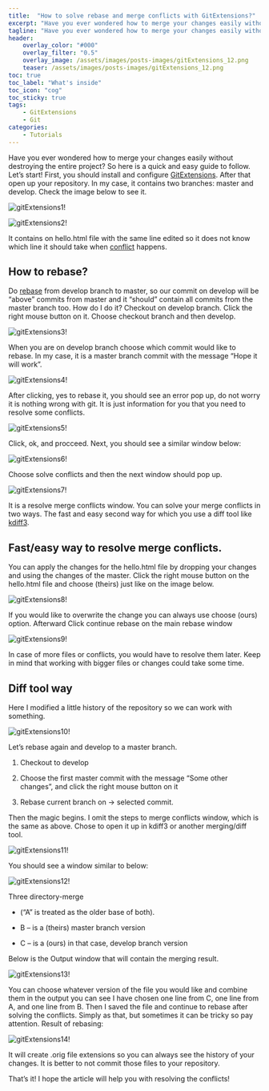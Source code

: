 ```yaml
---
title:  "How to solve rebase and merge conflicts with GitExtensions?"
excerpt: "Have you ever wondered how to merge your changes easily without destroying the entire project?"
tagline: "Have you ever wondered how to merge your changes easily without destroying the entire project?"
header:
    overlay_color: "#000"
    overlay_filter: "0.5"
    overlay_image: /assets/images/posts-images/gitExtensions_12.png
    teaser: /assets/images/posts-images/gitExtensions_12.png
toc: true
toc_label: "What's inside"
toc_icon: "cog"
toc_sticky: true
tags:
    - GitExtensions
    - Git
categories:
    - Tutorials
---
```



Have you ever wondered how to merge your changes easily without destroying the entire project? 
So here is a quick and easy guide to follow. Let’s start!
First, you should install and configure [GitExtensions](https://git-extensions-documentation.readthedocs.io/). After that open up your repository. In my case, it contains two branches: master and develop. Check the image below to see it.

![gitExtensions1!](/assets//images//posts-images/gitExtensions_1.webp "gitextensions window tree changes")

![gitExtensions2!](/assets//images//posts-images/gitExtensions_2.webp "gitextensions window tree changes with develop")

It contains on hello.html file with the same line edited so it does not know which line it should take when [conflict](https://www.atlassian.com/git/tutorials/using-branches/merge-conflicts) happens.

## How to rebase?

Do [rebase](https://www.atlassian.com/git/tutorials/rewriting-history/git-rebase) from develop branch to master, so our commit on develop will be “above” commits from master and it “should” contain all commits from the master branch too. How do I do it?
Checkout on develop branch. Click the right mouse button on it. Choose checkout branch and then develop.


![gitExtensions3!](/assets//images//posts-images/gitExtensions_3.webp "gitextensions window with checkout option")

When you are on develop branch choose which commit would like to rebase. In my case, it is a master branch commit with the message “Hope it will work”.

![gitExtensions4!](/assets//images//posts-images/gitExtensions_4.webp "gitextensions window rebase check")

After clicking, yes to rebase it, you should see an error pop up, do not worry it is nothing wrong with git. It is just information for you that you need to resolve some conflicts.

![gitExtensions5!](/assets//images//posts-images/gitExtensions_5.png "gitextensions window error")

Click, ok, and procceed. Next, you should see a similar window below:

![gitExtensions6!](/assets//images//posts-images/gitExtensions_6.webp "gitextensions window solve conflicts")

Choose solve conflicts and then the next window should pop up.

![gitExtensions7!](/assets//images//posts-images/gitExtensions_7.png "gitextensions window merge conflicts")

It is a resolve merge conflicts window. You can solve your merge conflicts in two ways. The fast and easy second way for which you use a diff tool like [kdiff3](https://github.com/KDE/kdiff3).

## Fast/easy way to resolve merge conflicts.

You can apply the changes for the hello.html file by dropping your changes and using the changes of the master. Click the right mouse button on the hello.html file and choose (theirs) just like on the image below.

![gitExtensions8!](/assets//images//posts-images/gitExtensions_8.png "gitextensions window choose local")

If you would like to overwrite the change you can always use choose (ours) option. Afterward
Click continue rebase on the main rebase window

![gitExtensions9!](/assets//images//posts-images/gitExtensions_9.webp "gitextensions window continue rebase")

In case of more files or conflicts, you would have to resolve them later. Keep in mind that working with bigger files or changes could take some time.


## Diff tool way

Here I modified a little history of the repository so we can work with something.

![gitExtensions10!](/assets//images//posts-images/gitExtensions_10.webp "gitextensions window tree changes before merge")


Let’s rebase again and develop to a master branch.

1. Checkout to develop

2. Choose the first master commit with the message “Some other changes”, and click the right mouse button on it

3. Rebase current branch on -> selected commit.

Then the magic begins. I omit the steps to merge conflicts window, which is the same as above. Chose to open it up in kdiff3 or another merging/diff tool.

![gitExtensions11!](/assets//images//posts-images/gitExtensions_11.png "gitextensions window open up diff tool")

You should see a window similar to below:

![gitExtensions12!](/assets//images//posts-images/gitExtensions_12.png "window kdiff tool")

Three directory-merge 

- (“A” is treated as the older base of both).

- B – is a (theirs) master branch version

- C – is a (ours)  in that case, develop branch version

Below is the Output window that will contain the merging result.

![gitExtensions13!](/assets//images//posts-images/gitExtensions_13.png "window kdiff tool difference")

You can choose whatever version of the file you would like and combine them in the output you can see I have chosen one line from C, one line from A, and one line from B.
Then I saved the file and continue to rebase after solving the conflicts. Simply as that, but sometimes it can be tricky so pay attention.
Result of rebasing:

![gitExtensions14!](/assets//images/posts-images/gitExtensions_14.png "gitextensions window diff window")

It will create .orig file extensions so you can always see the history of your changes.
It is better to not commit those files to your repository.

That’s it! I hope the article will help you with resolving the conflicts!
